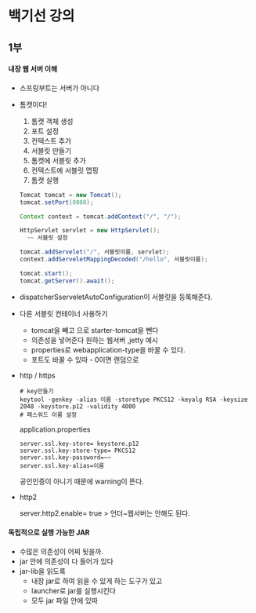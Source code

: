 # 백기선 강의

## 1부

#### 내장 웹 서버 이해

- 스프링부트는 서버가 아니다

- 톰캣이다!

  1. 톰캣 객체 생성
  2. 포트 설정
  3. 컨텍스트 추가
  4. 서블릿 만들기
  5. 톰캣에 서블릿 추가
  6. 컨텍스트에 서블릿 맵핑
  7. 톰캣 실행

  ```java
  Tomcat tomcat = new Tomcat();
  tomcat.setPort(8080);
  
  Context context = tomcat.addContext("/", "/");
  
  HttpServlet servlet = new HttpServlet();
  	~~ 서블릿 설정
  
  tomcat.addServelet("/", 서블릿이름, servlet);
  context.addServeletMappingDecoded("/hello", 서블릿이름);
  
  tomcat.start();
  tomcat.getServer().await();
  ```

- dispatcherSserveletAutoConfiguration이 서블릿을 등록해준다.



- 다른 서블릿 컨테이너 사용하기

  - tomcat을 빼고 <exclusion>으로 starter-tomcat을 뺀다
  - 의존성을 넣어준다 원하는 웹서버 ,jetty 예시
  - properties로 webapplication-type을 바꿀 수 있다.
  - 포트도 바꿀 수 있따 - 0이면 랜덤으로

- http / https

  ```
  # key만들기
  keytool -genkey -alias 이름 -storetype PKCS12 -keyalg RSA -keysize 2048 -keystore.p12 -validity 4000
  # 패스워드 이름 설정
  
  ```

  application.properties

  ```
  server.ssl.key-store= keystore.p12
  server.ssl.key-store-type= PKCS12
  server.ssl.key-password=~~
  server.ssl.key-alias=이름
  ```

  공인인증이 아니기 때문에 warning이 뜬다.

- http2

  server.http2.enable= true > 언더~웹서버는 안해도 된다.

  

#### 독립적으로 실행 가능한 JAR

- 수많은 의존성이 어찌 됫을까.
- jar 안에 의존성이 다 들어가 있다
- jar-lib을 읽도록
  - 내장 jar로 하여 읽을 수 있게 하는 도구가 있고
  - launcher로 jar를 실행시킨다
  - 모두 jar 파일 안에 있따
